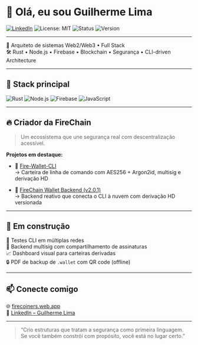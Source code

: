# 👋 Olá, eu sou Guilherme Lima

[![LinkedIn](https://img.shields.io/badge/-Guilherme%20Lima-blue?style=flat&logo=linkedin)](https://www.linkedin.com/in/guilhermelimadev-web3/)
![License: MIT](https://img.shields.io/badge/license-MIT-green)
![Status](https://img.shields.io/badge/status-Stable-brightgreen)
![Version](https://img.shields.io/badge/version-2.0.1-blue)

---

🎯 Arquiteto de sistemas Web2/Web3 • Full Stack  
🛠️ Rust • Node.js • Firebase • Blockchain • Segurança • CLI-driven Architecture

---

## 🚀 Stack principal

![Rust](https://img.shields.io/badge/Rust-000000?logo=rust&logoColor=white&style=flat)
![Node.js](https://img.shields.io/badge/Node.js-339933?logo=node.js&logoColor=white&style=flat)
![Firebase](https://img.shields.io/badge/Firebase-FFCA28?logo=firebase&logoColor=black&style=flat)
![JavaScript](https://img.shields.io/badge/JS-ES6-yellow?logo=javascript&logoColor=black&style=flat)

---

## 🔥 Criador da FireChain

> Um ecossistema que une segurança real com descentralização acessível.

**Projetos em destaque:**

- 🧠 [Fire-Wallet-CLI](https://github.com/firechainmainnet/Fire-Wallet-CLI)  
  → Carteira de linha de comando com AES256 + Argon2id, multisig e derivação HD

- 🧱 [FireChain Wallet Backend (v2.0.1)](https://github.com/firechainmainnet/2.0.1_FireChain-Blockchain)  
  → Backend reativo que conecta o CLI à nuvem com derivação HD versionada

---

## 🚧 Em construção

🔁 Testes CLI em múltiplas redes  
🧬 Backend multisig com compartilhamento de assinaturas  
📈 Dashboard visual para carteiras derivadas  
🔒 PDF de backup de `.wallet` com QR code (offline)

---

## 📫 Conecte comigo

🌐 [firecoiners.web.app](https://firecoiners.web.app)  
🔗 [LinkedIn – Guilherme Lima](https://www.linkedin.com/in/guilhermelimadev-web3/)

---

> “Crio estruturas que tratam a segurança como primeira linguagem.  
> Se você também constrói com propósito, você está no lugar certo.”
